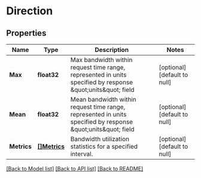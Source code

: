 # Direction

## Properties
Name | Type | Description | Notes
------------ | ------------- | ------------- | -------------
**Max** | **float32** | Max bandwidth within request time range, represented in units specified by response \&quot;units\&quot; field | [optional] [default to null]
**Mean** | **float32** | Mean bandwidth within request time range, represented in units specified by response \&quot;units\&quot; field | [optional] [default to null]
**Metrics** | [**[]Metrics**](Metrics.md) | Bandwidth utilization statistics for a specified interval. | [optional] [default to null]

[[Back to Model list]](../README.md#documentation-for-models) [[Back to API list]](../README.md#documentation-for-api-endpoints) [[Back to README]](../README.md)

